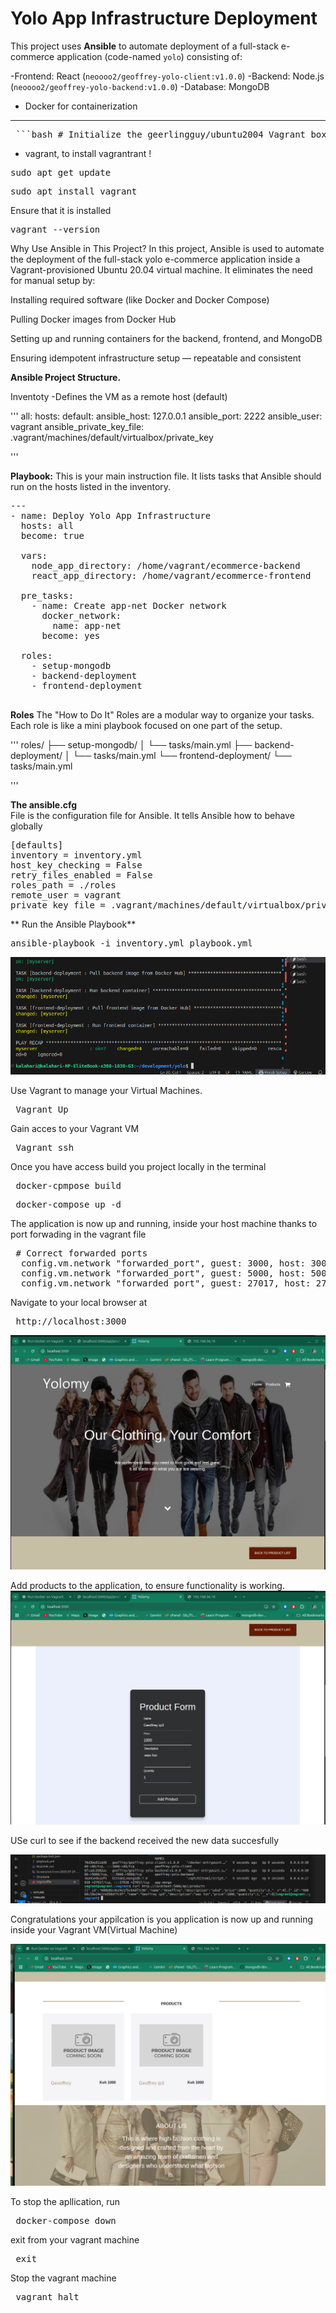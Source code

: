 
# Yolo App Infrastructure Deployment

This project uses **Ansible** to automate deployment of a full-stack e-commerce application (code-named `yolo`) consisting of:

-Frontend: React (`neoooo2/geoffrey-yolo-client:v1.0.0`)
-Backend: Node.js (`neoooo2/geoffrey-yolo-backend:v1.0.0`)
-Database: MongoDB
- Docker for containerization

---


<pre> ```bash # Initialize the geerlingguy/ubuntu2004 Vagrant box vagrant init geerlingguy/ubuntu2004 # Start and provision the Vagrant environment vagrant up ``` </pre>
- vagrant, to install vagrantrant
!
<pre>sudo apt get update</pre>
<pre>sudo apt install vagrant</pre>

Ensure that it is installed
<pre>vagrant --version</pre>


Why Use Ansible in This Project?
In this project, Ansible is used to automate the deployment of the full-stack yolo e-commerce application inside a Vagrant-provisioned Ubuntu 20.04 virtual machine. It eliminates the need for manual setup by:

Installing required software (like Docker and Docker Compose)

Pulling Docker images from Docker Hub

Setting up and running containers for the backend, frontend, and MongoDB

Ensuring idempotent infrastructure setup — repeatable and consistent



**Ansible Project Structure.**

Inventoty -Defines the VM as a remote host (default)

'''
all:
  hosts:
    default:
      ansible_host: 127.0.0.1
      ansible_port: 2222
      ansible_user: vagrant
      ansible_private_key_file: .vagrant/machines/default/virtualbox/private_key

'''

**Playbook:**
This is your main instruction file. It lists tasks that Ansible should run on the hosts listed in the inventory.

<pre>
---
- name: Deploy Yolo App Infrastructure
  hosts: all
  become: true

  vars:
    node_app_directory: /home/vagrant/ecommerce-backend
    react_app_directory: /home/vagrant/ecommerce-frontend

  pre_tasks:
    - name: Create app-net Docker network
      docker_network:
        name: app-net
      become: yes

  roles:
    - setup-mongodb
    - backend-deployment
    - frontend-deployment

</pre>

 **Roles**
  The "How to Do It"
Roles are a modular way to organize your tasks. Each role is like a mini playbook focused on one part of the setup.

'''
roles/
├── setup-mongodb/
│   └── tasks/main.yml
├── backend-deployment/
│   └── tasks/main.yml
└── frontend-deployment/
    └── tasks/main.yml

'''

**The ansible.cfg**  
    File is the configuration file for Ansible. It tells Ansible how to behave globally
<pre>
[defaults]
inventory = inventory.yml
host_key_checking = False
retry_files_enabled = False
roles_path = ./roles
remote_user = vagrant
private_key_file = .vagrant/machines/default/virtualbox/private_key
</pre>



** Run the Ansible Playbook**

<pre>ansible-playbook -i inventory.yml playbook.yml</pre>

![Alt Text](readmeimages/ansible.png)


Use Vagrant to manage your Virtual Machines.
<pre> Vagrant Up</pre>

Gain acces to your Vagrant VM
<pre> Vagrant ssh </pre>

Once you have access build you project locally in the terminal
<pre> docker-cpmpose build </pre>
<pre> docker-compose up -d </pre>

The application is now up and running, inside your host machine thanks to port forwading in the
vagrant file
<pre> # Correct forwarded ports
  config.vm.network "forwarded_port", guest: 3000, host: 3000   # React frontend
  config.vm.network "forwarded_port", guest: 5000, host: 5000   # Node backend
  config.vm.network "forwarded_port", guest: 27017, host: 27017 # MongoDB
</pre>

Navigate to your local browser at
<pre> http://localhost:3000 </pre>

![Alt Text](readmeimages/frontend.png)

Add products to the application, to ensure functionality is working.
![Alt Text](readmeimages/addaproduct.png)

USe curl to see if the backend received the new data succesfully

![Alt Text](readmeimages/readbackendwithcurl.png)

Congratulations your appilcation is you application is now up and running inside your Vagrant VM(Virtual Machine)

![Alt Text](readmeimages/persistdata.png)

To stop the apllication, run
<pre> docker-compose down </pre>

exit from your vagrant machine
<pre> exit </pre>
Stop the vagrant machine
<pre> vagrant halt </pre>